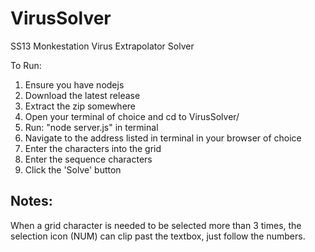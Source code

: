 # VirusSolver
SS13 Monkestation Virus Extrapolator Solver

To Run:
1. Ensure you have nodejs 
2. Download the latest release
3. Extract the zip somewhere
4. Open your terminal of choice and cd to VirusSolver/
5. Run: "node server.js" in terminal
6. Navigate to the address listed in terminal in your browser of choice
7. Enter the characters into the grid
8. Enter the sequence characters
9. Click the 'Solve' button

## Notes:
When a grid character is needed to be selected more than 3 times, the selection icon (NUM) can clip past the textbox, just follow the numbers.
